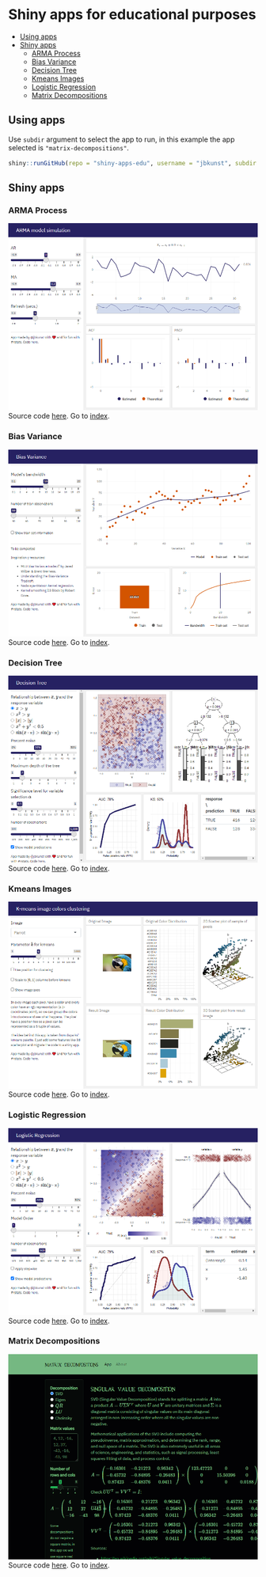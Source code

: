 Shiny apps for educational purposes
================

-   [Using apps](#using-apps)
-   [Shiny apps](#shiny-apps)
    -   [ARMA Process](#arma-process)
    -   [Bias Variance](#bias-variance)
    -   [Decision Tree](#decision-tree)
    -   [Kmeans Images](#kmeans-images)
    -   [Logistic Regression](#logistic-regression)
    -   [Matrix Decompositions](#matrix-decompositions)

## Using apps

Use `subdir` argument to select the app to run, in this example the app
selected is `"matrix-decompositions"`.

``` r
shiny::runGitHub(repo = "shiny-apps-edu", username = "jbkunst", subdir = "matrix-decompositions")
```

## Shiny apps

### ARMA Process

![](arma-process/screenshot.png) Source code
[here](tree/master/arma-process). Go to
[index](#shiny-apps-for-educational-purposes).

### Bias Variance

![](bias-variance/screenshot.png) Source code
[here](tree/master/bias-variance). Go to
[index](#shiny-apps-for-educational-purposes).

### Decision Tree

![](decision-tree/screenshot.png) Source code
[here](tree/master/decision-tree). Go to
[index](#shiny-apps-for-educational-purposes).

### Kmeans Images

![](kmeans-images/screenshot.png) Source code
[here](tree/master/kmeans-images). Go to
[index](#shiny-apps-for-educational-purposes).

### Logistic Regression

![](logistic-regression/screenshot.png) Source code
[here](tree/master/logistic-regression). Go to
[index](#shiny-apps-for-educational-purposes).

### Matrix Decompositions

![](matrix-decompositions/screenshot.png) Source code
[here](tree/master/matrix-decompositions). Go to
[index](#shiny-apps-for-educational-purposes).
